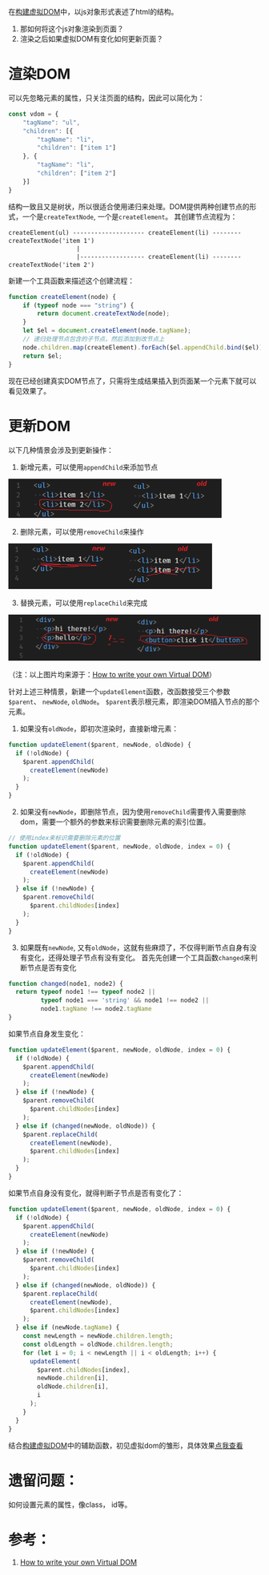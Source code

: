 在[构建虚拟DOM](./构建虚拟DOM.md)中，以js对象形式表述了html的结构。
1. 那如何将这个js对象渲染到页面？
2. 渲染之后如果虚拟DOM有变化如何更新页面？

# 渲染DOM
可以先忽略元素的属性，只关注页面的结构，因此可以简化为：
```js
const vdom = { 
    "tagName": "ul",
    "children": [{
        "tagName": "li", 
        "children": ["item 1"]
    }, { 
        "tagName": "li", 
        "children": ["item 2"] 
    }]
}
```
结构一致且又是树状，所以很适合使用递归来处理。DOM提供两种创建节点的形式，一个是`createTextNode`, 一个是`createElement`。
其创建节点流程为：
```
createElement(ul) -------------------- createElement(li) -------- createTextNode('item 1')
                   |
                   |------------------ createElement(li) -------- createTextNode('item 2')

```
新建一个工具函数来描述这个创建流程：
```js
function createElement(node) {
    if (typeof node === "string") {
        return document.createTextNode(node);
    }
    let $el = document.createElement(node.tagName);
    // 递归处理节点包含的子节点，然后添加到改节点上
    node.children.map(createElement).forEach($el.appendChild.bind($el));
    return $el;
}
```
现在已经创建真实DOM节点了，只需将生成结果插入到页面某一个元素下就可以看见效果了。

# 更新DOM
以下几种情景会涉及到更新操作：
1. 新增元素，可以使用`appendChild`来添加节点

![新增元素](./img/edit_dom_add.png)

2. 删除元素，可以使用`removeChild`来操作

![删除元素](./img/edit_dom_rm.png)

3. 替换元素，可以使用`replaceChild`来完成

![替换元素](./img/edit_dom_replace.png)

（注：以上图片均来源于：[How to write your own Virtual DOM](https://medium.com/@deathmood/how-to-write-your-own-virtual-dom-ee74acc13060)）

针对上述三种情景，新建一个`updateElement`函数，改函数接受三个参数`$parent`、 `newNode`, `oldNode`。
`$parent`表示根元素，即渲染DOM插入节点的那个元素。

1. 如果没有`oldNode`，即初次渲染时，直接新增元素：
```js
function updateElement($parent, newNode, oldNode) {
  if (!oldNode) {
    $parent.appendChild(
      createElement(newNode)
    );
  }
}
```

2. 如果没有`newNode`，即删除节点，因为使用`removeChild`需要传入需要删除dom，需要一个额外的参数来标识需要删除元素的索引位置。
```js
// 使用index来标识需要删除元素的位置
function updateElement($parent, newNode, oldNode, index = 0) {
  if (!oldNode) {
    $parent.appendChild(
      createElement(newNode)
    );
  } else if (!newNode) {
    $parent.removeChild(
      $parent.childNodes[index]
    );
  }
}
```

3. 如果既有`newNode`, 又有`oldNode`，这就有些麻烦了，不仅得判断节点自身有没有变化，还得处理子节点有没有变化。
首先先创建一个工具函数`changed`来判断节点是否有变化
```js
function changed(node1, node2) {
  return typeof node1 !== typeof node2 ||
         typeof node1 === 'string' && node1 !== node2 ||
         node1.tagName !== node2.tagName
}
```
如果节点自身发生变化：
```js
function updateElement($parent, newNode, oldNode, index = 0) {
  if (!oldNode) {
    $parent.appendChild(
      createElement(newNode)
    );
  } else if (!newNode) {
    $parent.removeChild(
      $parent.childNodes[index]
    );
  } else if (changed(newNode, oldNode)) {
    $parent.replaceChild(
      createElement(newNode),
      $parent.childNodes[index]
    );
  }
}
```
如果节点自身没有变化，就得判断子节点是否有变化了：
```js
function updateElement($parent, newNode, oldNode, index = 0) {
  if (!oldNode) {
    $parent.appendChild(
      createElement(newNode)
    );
  } else if (!newNode) {
    $parent.removeChild(
      $parent.childNodes[index]
    );
  } else if (changed(newNode, oldNode)) {
    $parent.replaceChild(
      createElement(newNode),
      $parent.childNodes[index]
    );
  } else if (newNode.tagName) {
    const newLength = newNode.children.length;
    const oldLength = oldNode.children.length;
    for (let i = 0; i < newLength || i < oldLength; i++) {
      updateElement(
        $parent.childNodes[index],
        newNode.children[i],
        oldNode.children[i],
        i
      );
    }
  }
}
```
结合[构建虚拟DOM](./构建虚拟DOM.md)中的辅助函数，初见虚拟dom的雏形，具体效果[点我查看](http://xchb.work/demo/virtual-dom/representing/index.html)

# 遗留问题：

如何设置元素的属性，像class， id等。

# 参考：
1. [How to write your own Virtual DOM](https://medium.com/@deathmood/how-to-write-your-own-virtual-dom-ee74acc13060)

